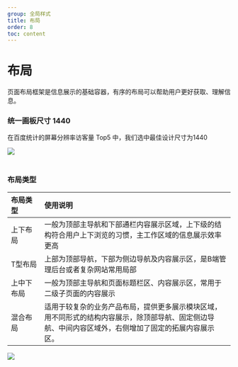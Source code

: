 ```yaml
---
group: 全局样式
title: 布局
order: 8
toc: content
---
```


# 布局

页面布局框架是信息展示的基础容器，有序的布局可以帮助用户更好获取、理解信息。

### 统一画板尺寸  1440

在百度统计的屏幕分辨率访客量 Top5 中，我们选中最佳设计尺寸为1440

<img class="preview-img no-padding" style="margin-bottom: 20px;" src="https://res.waiqin365.com/d/qince-design/layout/1.png">

### 布局类型

<table>
  <thead>
    <tr>
      <th style="width: 15%;text-align: left;">布局类型</th>
      <th style="width: 85%;text-align: left;">使用说明</th>
    </tr>
  </thead>
  <tbody>
    <tr>
      <td>上下布局</td>
      <td>一般为顶部主导航和下部通栏内容展示区域，上下级的结构符合用户上下浏览的习惯，主工作区域的信息展示效率更高</td>
    </tr>
    <tr>
      <td>T型布局</td>
      <td>上部为顶部导航，下部为侧边导航及内容展示区，是B端管理后台或者复杂网站常用局部</td>
    </tr>
    <tr>
      <td>上中下布局</td>
      <td>一般为顶部主导航和页面标题栏区、内容展示区，常用于二级子页面的内容展示</td>
    </tr>
    <tr>
      <td>混合布局</td>
      <td>适用于较复杂的业务产品布局，提供更多展示模块区域，用不同形式的结构内容展示，除顶部导航、固定侧边导航、中间内容区域外，右侧增加了固定的拓展内容展示区。</td>
    </tr>
  </tbody>
</table>

<img class="preview-img no-padding" src="https://res.waiqin365.com/d/qince-design/layout/2.png">


